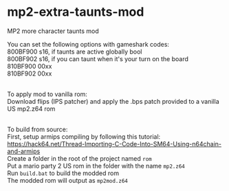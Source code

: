 # mp2-extra-taunts-mod
MP2 more character taunts mod

You can set the following options with gameshark codes:<br>
800BF900 s16, if taunts are active globally bool<br>
800BF902 s16, if you can taunt when it's your turn on the board<br>
810BF900 00xx<br>
810BF902 00xx<br><br>

To apply mod to vanilla rom:<br>
Download flips (IPS patcher) and apply the .bps patch provided to a vanilla US mp2.z64 rom<br><br>

To build from source:<br>
First, setup armips compiling by following this tutorial: https://hack64.net/Thread-Importing-C-Code-Into-SM64-Using-n64chain-and-armips <br>
Create a folder in the root of the project named `rom`<br>
Put a mario party 2 US rom in the folder with the name `mp2.z64`<br>
Run `build.bat` to build the modded rom<br>
The modded rom will output as `mp2mod.z64`

